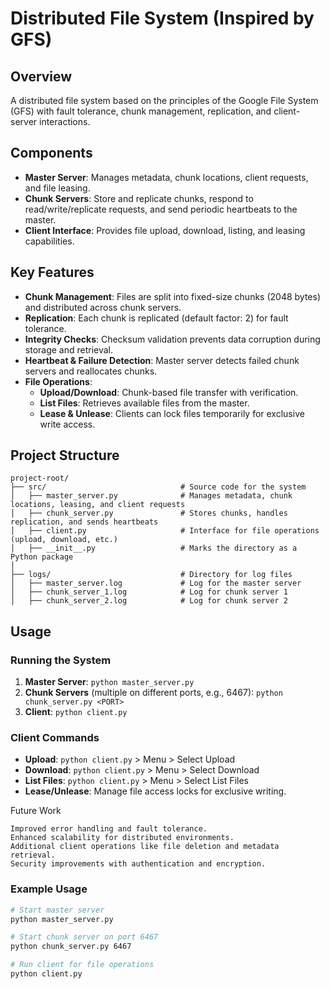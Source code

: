 
# Distributed File System (Inspired by GFS)

## Overview
A distributed file system based on the principles of the Google File System (GFS) with fault tolerance, chunk management, replication, and client-server interactions.

## Components
- **Master Server**: Manages metadata, chunk locations, client requests, and file leasing.
- **Chunk Servers**: Store and replicate chunks, respond to read/write/replicate requests, and send periodic heartbeats to the master.
- **Client Interface**: Provides file upload, download, listing, and leasing capabilities.

## Key Features
- **Chunk Management**: Files are split into fixed-size chunks (2048 bytes) and distributed across chunk servers.
- **Replication**: Each chunk is replicated (default factor: 2) for fault tolerance.
- **Integrity Checks**: Checksum validation prevents data corruption during storage and retrieval.
- **Heartbeat & Failure Detection**: Master server detects failed chunk servers and reallocates chunks.
- **File Operations**:
  - **Upload/Download**: Chunk-based file transfer with verification.
  - **List Files**: Retrieves available files from the master.
  - **Lease & Unlease**: Clients can lock files temporarily for exclusive write access.

## Project Structure
```
project-root/
├── src/                              # Source code for the system
│   ├── master_server.py              # Manages metadata, chunk locations, leasing, and client requests
│   ├── chunk_server.py               # Stores chunks, handles replication, and sends heartbeats
│   ├── client.py                     # Interface for file operations (upload, download, etc.)
│   ├── __init__.py                   # Marks the directory as a Python package
│
├── logs/                             # Directory for log files
│   ├── master_server.log             # Log for the master server
│   ├── chunk_server_1.log            # Log for chunk server 1
│   ├── chunk_server_2.log            # Log for chunk server 2
```

## Usage

### Running the System
1. **Master Server**: `python master_server.py`
2. **Chunk Servers** (multiple on different ports, e.g., 6467): `python chunk_server.py <PORT>`
3. **Client**: `python client.py`

### Client Commands
- **Upload**: `python client.py` > Menu > Select Upload
- **Download**: `python client.py` > Menu > Select Download
- **List Files**: `python client.py` > Menu > Select List Files
- **Lease/Unlease**: Manage file access locks for exclusive writing.


Future Work

    Improved error handling and fault tolerance.
    Enhanced scalability for distributed environments.
    Additional client operations like file deletion and metadata retrieval.
    Security improvements with authentication and encryption.
    
    
### Example Usage
```bash
# Start master server
python master_server.py

# Start chunk server on port 6467
python chunk_server.py 6467

# Run client for file operations
python client.py

